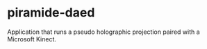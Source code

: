 # piramide-daed
Application that runs a pseudo holographic projection paired with a Microsoft Kinect.
